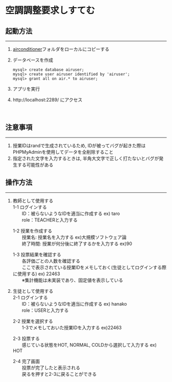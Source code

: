 # 空調調整要求しすてむ

## 起動方法
---
1. [airconditioner](airconditioner)フォルダをローカルにコピーする


2. データベースを作成
    ```
    mysql> create database airuser;
    mysql> create user airuser identified by 'airuser';
    mysql> grant all on air.* to airuser;  
    ```

3. アプリを実行

4. http://localhost:2289/ にアクセス

<br>

## 注意事項
---
1. 授業IDはrandで生成されているため, IDが被ってバグが起きた際はPHPMyAdminを使用してデータを全削除すること  
2. 指定された文字を入力するときは, 半角大文字で正しく打たないとバグが発生する可能性がある 

## 操作方法
---
1. 教師として使用する<br>
    1-1 ログインする<br>
        &emsp;&emsp;ID：被らないようなIDを適当に作成する ex) taro<br>
        &emsp;&emsp;role：TEACHERと入力する<br>

    1-2 授業を作成する<br>
        &emsp;&emsp;授業名: 授業名を入力する ex)大規模ソフトウェア論 <br>
        &emsp;&emsp;終了時間: 授業が何分後に終了するかを入力する ex)90<br>

    1-3 投票結果を確認する<br>
        &emsp;&emsp;各評価ごとの人数を確認する<br>
        &emsp;&emsp;ここで表示されている授業IDをメモしておく(生徒としてログインする際に使用する) ex) 22463<br>
        &emsp;&emsp;※集計機能は未実装であり、固定値を表示している

2. 生徒として使用する<br>
    2-1 ログインする<br>
        &emsp;&emsp;ID：被らないようなIDを適当に作成する ex) hanako<br>
        &emsp;&emsp;role：USERと入力する<br>

    2-2 授業を選択する  
        &emsp;&emsp;1-3でメモしておいた授業IDを入力する ex)22463<br>

    2-3 投票する  
        &emsp;&emsp;感じている状態をHOT, NORMAL, COLDから選択して入力する ex) HOT<br>

    2-4 完了画面  
         &emsp;&emsp;投票が完了したと表示される<br>
         &emsp;&emsp;戻るを押すと2-3に戻ることができる<br>



